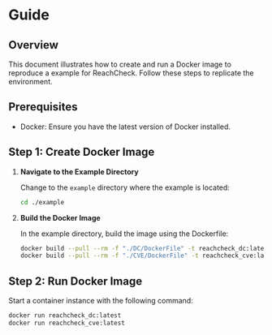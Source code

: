 # Guide

## Overview

This document illustrates how to create and run a Docker image to reproduce a example for ReachCheck.
Follow these steps to replicate the environment.

## Prerequisites

- Docker: Ensure you have the latest version of Docker installed.

## Step 1: Create Docker Image

1. **Navigate to the Example Directory**

   Change to the `example` directory where the example is located:

   ```bash
   cd ./example
   ```

2. **Build the Docker Image**

   In the example directory, build the image using the Dockerfile:

   ```bash
   docker build --pull --rm -f "./DC/DockerFile" -t reachcheck_dc:latest "./DC"
   docker build --pull --rm -f "./CVE/DockerFile" -t reachcheck_cve:latest "./CVE"
   ```

## Step 2: Run Docker Image

Start a container instance with the following command:

   ```bash
   docker run reachcheck_dc:latest
   docker run reachcheck_cve:latest
   ```